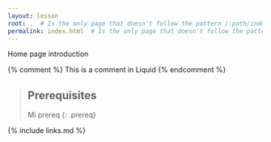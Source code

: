 ```yaml
---
layout: lesson
root: .  # Is the only page that doesn't follow the pattern /:path/index.html
permalink: index.html  # Is the only page that doesn't follow the pattern /:path/index.html
---
```

Home page introduction

<!-- this is an html comment -->

{% comment %} This is a comment in Liquid {% endcomment %}

> ## Prerequisites
>
> Mi prereq
{: .prereq}

{% include links.md %}
